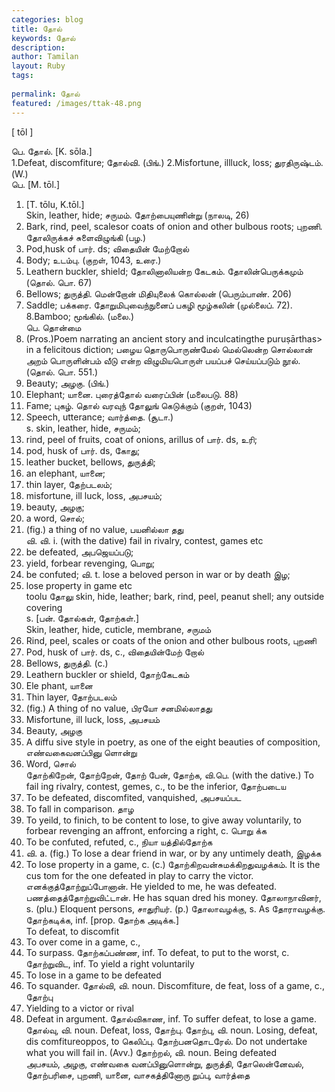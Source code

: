 ```yaml
---
categories: blog
title: தோல்
keywords: தோல்
description: 
author: Tamilan
layout: Ruby
tags: 
 
permalink: தோல்
featured: /images/ttak-48.png
---
```

  
[ tōl ]  
  
பெ. தோல். [K. sōla.]  
1.Defeat, discomfiture; தோல்வி. (பிங்.) 2.Misfortune, illluck, loss; துரதிருஷ்டம். (W.)  
பெ. [M. tōl.]  
1. [T. tōlu, K.tōl.]  
Skin, leather, hide; சருமம். தோற்பையுணின்று (நாலடி, 26)  
2. Bark, rind, peel, scalesor coats of onion and other bulbous roots; புறணி. தோலிருக்கச் சுளைவிழுங்கி (பழ.)  
3. Pod,husk of பார். ds; விதையின் மேற்றோல்  
4. Body; உடம்பு. (குறள், 1043, உரை.)  
5. Leathern buckler, shield; தோலினாலியன்ற கேடகம். தோலின்பெருக்கமும் (தொல். பொ. 67)  
6. Bellows; துருத்தி. மென்றோன் மிதியுலைக் கொல்லன் (பெரும்பாண். 206)  
7. Saddle; பக்கரை. தோறுமிபுவைந்நுனைப் பகழி மூழ்கலின் (முல்லைப். 72). 8.Bamboo; மூங்கில். (மலை.)  
பெ. தொன்மை  
1. (Pros.)Poem narrating an ancient story and inculcatingthe puruṣārthas> in a felicitous diction; பழைய தொருபொருண்மேல் மெல்லென்ற சொல்லான் அறம் பொருளின்பம் வீடு என்ற விழுமியபொருள் பயப்பச் செய்யப்படும் நூல். (தொல். பொ. 551.)  
2. Beauty; அழகு. (பிங்.)  
3. Elephant; யானை. புரைத்தோல் வரைப்பின் (மலைபடு. 88)  
4. Fame; புகழ். தொல் வரவுந் தோலுங் கெடுக்கும் (குறள், 1043)  
5. Speech, utterance; வார்த்தை. (சூடா.)  
s. skin, leather, hide, சருமம்;  
2. rind, peel of fruits, coat of onions, arillus of பார். ds, உரி;  
3. pod, husk of பார். ds, கோது;  
4. leather bucket, bellows, துருத்தி;  
5. an elephant, யானை;  
6. thin layer, தேற்படலம்;  
7. misfortune, ill luck, loss, அபசயம்;  
8. beauty, அழகு;  
9. a word, சொல்;  
1. (fig.) a thing of no value, பயனில்லா தது  
வி. வி. i. (with the dative) fail in rivalry, contest, games etc  
2. be defeated, அபஜெயப்படு;  
3. yield, forbear revenging, பொறு;  
4. be confuted; வி. t. lose a beloved person in war or by death இழ;  
2. lose property in game etc  
toolu தோலு skin, hide, leather; bark, rind, peel, peanut shell; any outside covering  
s. [பன். தோல்கள், தோற்கள்.]  
Skin, leather, hide, cuticle, membrane, சருமம்  
2. Rind, peel, scales or coats of the onion and other bulbous roots, புறணி  
3. Pod, husk of பார். ds, c., விதையின்மேற் றோல்  
4. Bellows, துருத்தி. (c.)  
5. Leathern buckler or shield, தோற்கேடகம்  
6. Ele phant, யானை  
7. Thin layer, தோற்படலம்  
8. (fig.) A thing of no value, பிரயோ சனமில்லாதது  
9. Misfortune, ill luck, loss, அபசயம்  
1. Beauty, அழகு  
11. A diffu sive style in poetry, as one of the eight beauties of composition, எண்வகைவனப்பினு ளொன்று  
12. Word, சொல்  
தோற்கிறேன், தோற்றேன், தோற் பேன், தோற்க, வி.பெ. (with the dative.) To fail ing rivalry, contest, gemes, c., to be the inferior, தோற்படைய  
2. To be defeated, discomfited, vanquished, அபசயப்பட  
3. To fall in comparison. தாழ  
4. To yeild, to finich, to be content to lose, to give away voluntarily, to forbear revenging an affront, enforcing a right, c. பொறு க்க  
5. To be confuted, refuted, c., நியா யத்தில்தோற்க  
6. வி. a. (fig.) To lose a dear friend in war, or by any untimely death, இழக்க  
7. To lose property in a game, c. (c.) தோற்கிறவன்சுமக்கிறதுவழக்கம். It is the cus tom for the one defeated in play to carry the victor. எனக்குத்தோற்றுப்போனான். He yielded to me, he was defeated. பணத்தைத்தோற்றுவிட்டான். He has squan dred his money. தோலாநாவினர், s. (plu.) Eloquent persons, சாதுரியர். (p.) தோலாவழக்கு, s. As தோராவழக்கு. தோற்கடிக்க, inf. [prop. தோற்க அடிக்க.]  
To defeat, to discomfit  
2. To over come in a game, c.,  
3. To surpass. தோற்கப்பண்ண, inf. To defeat, to put to the worst, c. தோற்றுவிட, inf. To yield a right voluntarily  
2. To lose in a game to be defeated  
3. To squander. தோல்வி, வி. noun. Discomfiture, de feat, loss of a game, c., தோற்பு  
2. Yielding to a victor or rival  
3. Defeat in argument. தோல்விகாண, inf. To suffer defeat, to lose a game. தோல்வு, வி. noun. Defeat, loss, தோற்பு. தோற்பு, வி. noun. Losing, defeat, dis comfitureoppos, to கெலிப்பு. தோற்பனதொடரேல். Do not undertake what you will fail in. (Avv.) தோற்றல், வி. noun. Being defeated  
அபசயம், அழகு, எண்வகை வனப்பினுளொன்று, துருத்தி, தோலென்னேவல், தோற்பரிசை, புறணி, யானை, வாசகத்தினோரு றுப்பு, வார்த்தை